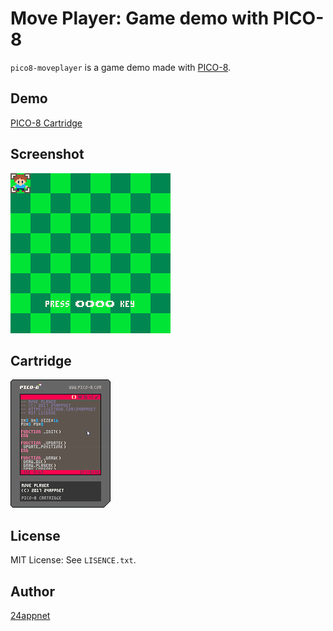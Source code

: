 Move Player: Game demo with PICO-8
====

`pico8-moveplayer` is a game demo made with [PICO\-8](https://www.lexaloffle.com/pico-8.php).

## Demo

[PICO\-8 Cartridge](https://24appnet.github.io/pico8-moveplayer/)

## Screenshot

![](https://raw.githubusercontent.com/24appnet/pico8-moveplayer/master/screenshot.gif)

## Cartridge

![](https://raw.githubusercontent.com/24appnet/pico8-moveplayer/master/move.p8.png)

## License

MIT License: See `LISENCE.txt`.

## Author

[24appnet](https://github.com/24appnet)